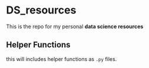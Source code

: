 # DS_resources

This is the repo for my personal **data science resources**

## Helper Functions

this will includes helper functions as `.py` files.